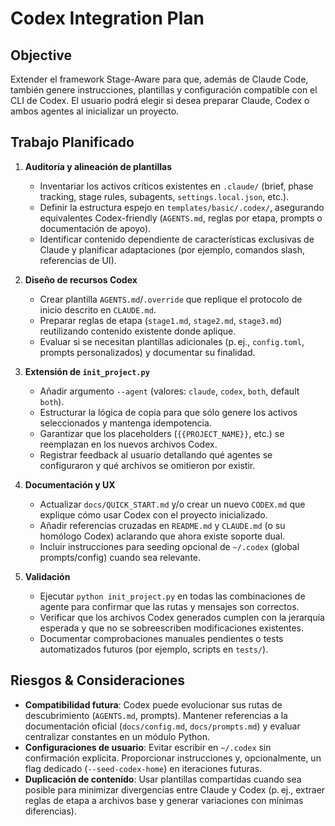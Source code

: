# Codex Integration Plan

## Objective

Extender el framework Stage-Aware para que, además de Claude Code, también genere instrucciones, plantillas y configuración compatible con el CLI de Codex. El usuario podrá elegir si desea preparar Claude, Codex o ambos agentes al inicializar un proyecto.

## Trabajo Planificado

1. **Auditoría y alineación de plantillas**
   - Inventariar los activos críticos existentes en `.claude/` (brief, phase tracking, stage rules, subagents, `settings.local.json`, etc.).
   - Definir la estructura espejo en `templates/basic/.codex/`, asegurando equivalentes Codex-friendly (`AGENTS.md`, reglas por etapa, prompts o documentación de apoyo).
   - Identificar contenido dependiente de características exclusivas de Claude y planificar adaptaciones (por ejemplo, comandos slash, referencias de UI).

2. **Diseño de recursos Codex**
   - Crear plantilla `AGENTS.md`/`.override` que replique el protocolo de inicio descrito en `CLAUDE.md`.
   - Preparar reglas de etapa (`stage1.md`, `stage2.md`, `stage3.md`) reutilizando contenido existente donde aplique.
   - Evaluar si se necesitan plantillas adicionales (p. ej., `config.toml`, prompts personalizados) y documentar su finalidad.

3. **Extensión de `init_project.py`**
   - Añadir argumento `--agent` (valores: `claude`, `codex`, `both`, default `both`).
   - Estructurar la lógica de copia para que sólo genere los activos seleccionados y mantenga idempotencia.
   - Garantizar que los placeholders (`{{PROJECT_NAME}}`, etc.) se reemplazan en los nuevos archivos Codex.
   - Registrar feedback al usuario detallando qué agentes se configuraron y qué archivos se omitieron por existir.

4. **Documentación y UX**
   - Actualizar `docs/QUICK_START.md` y/o crear un nuevo `CODEX.md` que explique cómo usar Codex con el proyecto inicializado.
   - Añadir referencias cruzadas en `README.md` y `CLAUDE.md` (o su homólogo Codex) aclarando que ahora existe soporte dual.
   - Incluir instrucciones para seeding opcional de `~/.codex` (global prompts/config) cuando sea relevante.

5. **Validación**
   - Ejecutar `python init_project.py` en todas las combinaciones de agente para confirmar que las rutas y mensajes son correctos.
   - Verificar que los archivos Codex generados cumplen con la jerarquía esperada y que no se sobreescriben modificaciones existentes.
   - Documentar comprobaciones manuales pendientes o tests automatizados futuros (por ejemplo, scripts en `tests/`).

## Riesgos & Consideraciones

- **Compatibilidad futura**: Codex puede evolucionar sus rutas de descubrimiento (`AGENTS.md`, prompts). Mantener referencias a la documentación oficial (`docs/config.md`, `docs/prompts.md`) y evaluar centralizar constantes en un módulo Python.
- **Configuraciones de usuario**: Evitar escribir en `~/.codex` sin confirmación explícita. Proporcionar instrucciones y, opcionalmente, un flag dedicado (`--seed-codex-home`) en iteraciones futuras.
- **Duplicación de contenido**: Usar plantillas compartidas cuando sea posible para minimizar divergencias entre Claude y Codex (p. ej., extraer reglas de etapa a archivos base y generar variaciones con mínimas diferencias).

